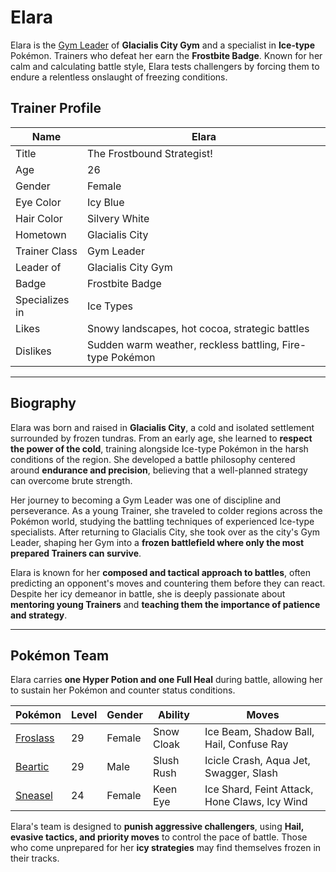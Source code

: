 # Elara  

Elara is the [Gym Leader](https://emeraldvoid.github.io/pokemon-scrapyard/gym%20leader) of **Glacialis City Gym** and a specialist in **Ice-type** Pokémon. Trainers who defeat her earn the **Frostbite Badge**. Known for her calm and calculating battle style, Elara tests challengers by forcing them to endure a relentless onslaught of freezing conditions.  

## Trainer Profile  

| Name  | Elara |
|--------|--------|
| Title  | The Frostbound Strategist! |
| Age  | 26 |
| Gender  | Female |
| Eye Color  | Icy Blue |
| Hair Color  | Silvery White |
| Hometown  | Glacialis City |
| Trainer Class  | Gym Leader |
| Leader of  | Glacialis City Gym |
| Badge  | Frostbite Badge |
| Specializes in  | Ice Types |
| Likes  | Snowy landscapes, hot cocoa, strategic battles |
| Dislikes  | Sudden warm weather, reckless battling, Fire-type Pokémon |

---

## Biography  

Elara was born and raised in **Glacialis City**, a cold and isolated settlement surrounded by frozen tundras. From an early age, she learned to **respect the power of the cold**, training alongside Ice-type Pokémon in the harsh conditions of the region. She developed a battle philosophy centered around **endurance and precision**, believing that a well-planned strategy can overcome brute strength.  

Her journey to becoming a Gym Leader was one of discipline and perseverance. As a young Trainer, she traveled to colder regions across the Pokémon world, studying the battling techniques of experienced Ice-type specialists. After returning to Glacialis City, she took over as the city's Gym Leader, shaping her Gym into a **frozen battlefield where only the most prepared Trainers can survive**.  

Elara is known for her **composed and tactical approach to battles**, often predicting an opponent's moves and countering them before they can react. Despite her icy demeanor in battle, she is deeply passionate about **mentoring young Trainers** and **teaching them the importance of patience and strategy**.  

---

## Pokémon Team  

Elara carries **one Hyper Potion and one Full Heal** during battle, allowing her to sustain her Pokémon and counter status conditions.  

| Pokémon  | Level | Gender | Ability | Moves |
|----------|-------|--------|---------|-------|
| [Froslass](https://bulbapedia.bulbagarden.net/wiki/Froslass_(Pok%C3%A9mon)) | 29 | Female | Snow Cloak | Ice Beam, Shadow Ball, Hail, Confuse Ray |
| [Beartic](https://bulbapedia.bulbagarden.net/wiki/Beartic_(Pok%C3%A9mon)) | 29 | Male | Slush Rush | Icicle Crash, Aqua Jet, Swagger, Slash |
| [Sneasel](https://bulbapedia.bulbagarden.net/wiki/Sneasel_(Pok%C3%A9mon)) | 24 | Female | Keen Eye | Ice Shard, Feint Attack, Hone Claws, Icy Wind |

Elara's team is designed to **punish aggressive challengers**, using **Hail, evasive tactics, and priority moves** to control the pace of battle. Those who come unprepared for her **icy strategies** may find themselves frozen in their tracks.  
